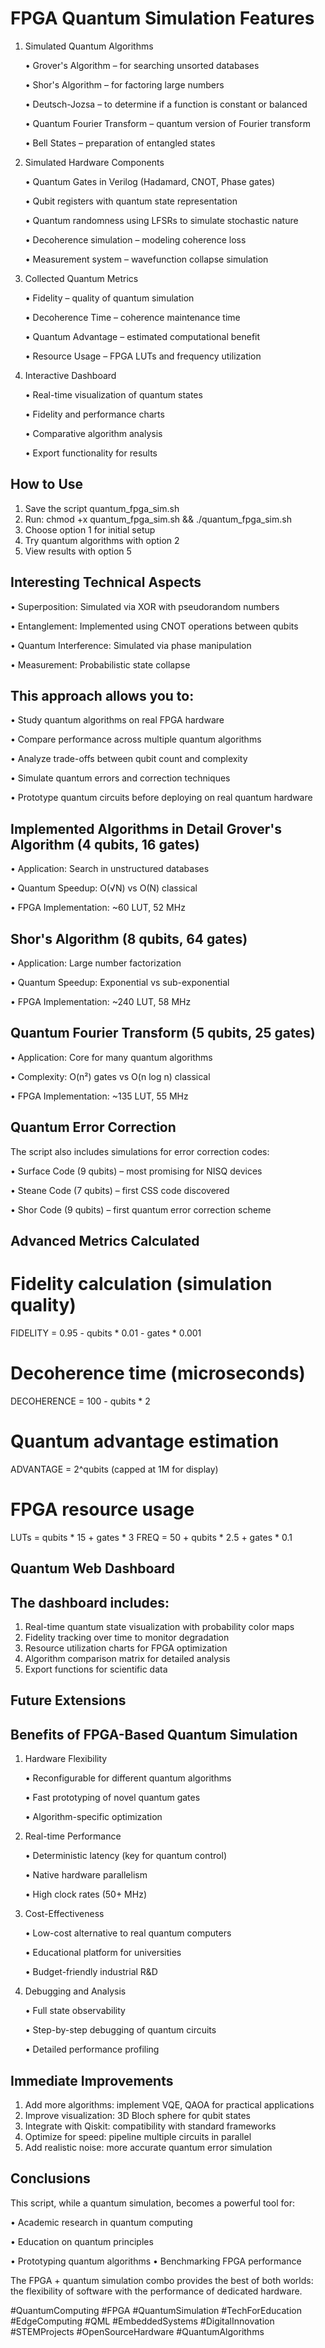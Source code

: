 # FPGA Quantum Simulation Features

1. Simulated Quantum Algorithms 

   • Grover's Algorithm – for searching unsorted databases 

   • Shor's Algorithm – for factoring large numbers 

   • Deutsch-Jozsa – to determine if a function is constant or balanced 

   • Quantum Fourier Transform – quantum version of Fourier transform 

   • Bell States – preparation of entangled states


2. Simulated Hardware Components 

   • Quantum Gates in Verilog (Hadamard, CNOT, Phase gates)

   • Qubit registers with quantum state representation 

   • Quantum randomness using LFSRs to simulate stochastic nature 

   • Decoherence simulation – modeling coherence loss 

   • Measurement system – wavefunction collapse simulation


3. Collected Quantum Metrics 

   • Fidelity – quality of quantum simulation 

   • Decoherence Time – coherence maintenance time 

   • Quantum Advantage – estimated computational benefit 

   • Resource Usage – FPGA LUTs and frequency utilization


4. Interactive Dashboard 

   • Real-time visualization of quantum states 

   • Fidelity and performance charts 

   • Comparative algorithm analysis 

   • Export functionality for results



## How to Use

1.	Save the script quantum_fpga_sim.sh
2.	Run: chmod +x quantum_fpga_sim.sh && ./quantum_fpga_sim.sh
3.	Choose option 1 for initial setup
4.	Try quantum algorithms with option 2
5.	View results with option 5

## Interesting Technical Aspects 


   • Superposition: Simulated via XOR with pseudorandom numbers 

   • Entanglement: Implemented using CNOT operations between qubits

   • Quantum Interference: Simulated via phase manipulation 

   • Measurement: Probabilistic state collapse


## This approach allows you to: 


   • Study quantum algorithms on real FPGA hardware 

   • Compare performance across multiple quantum algorithms 

   • Analyze trade-offs between qubit count and complexity 

   • Simulate quantum errors and correction techniques 

   • Prototype quantum circuits before deploying on real quantum hardware


## Implemented Algorithms in Detail Grover's Algorithm (4 qubits, 16 gates) 


   • Application: Search in unstructured databases 

   • Quantum Speedup: O(√N) vs O(N) classical 

   • FPGA Implementation: ~60 LUT, 52 MHz


## Shor's Algorithm (8 qubits, 64 gates) 


   • Application: Large number factorization 

   • Quantum Speedup: Exponential vs sub-exponential 

   • FPGA Implementation: ~240 LUT, 58 MHz


## Quantum Fourier Transform (5 qubits, 25 gates) 


   • Application: Core for many quantum algorithms 

   • Complexity: O(n²) gates vs O(n log n) classical 

   • FPGA Implementation: ~135 LUT, 55 MHz


## Quantum Error Correction 

The script also includes simulations for error correction codes:

   • Surface Code (9 qubits) – most promising for NISQ devices 
   
   • Steane Code (7 qubits) – first CSS code discovered 
   
   • Shor Code (9 qubits) – first quantum error correction scheme
   

## Advanced Metrics Calculated

# Fidelity calculation (simulation quality)
FIDELITY = 0.95 - qubits * 0.01 - gates * 0.001
# Decoherence time (microseconds)  
DECOHERENCE = 100 - qubits * 2
# Quantum advantage estimation
ADVANTAGE = 2^qubits (capped at 1M for display)
# FPGA resource usage
LUTs = qubits * 15 + gates * 3
FREQ = 50 + qubits * 2.5 + gates * 0.1

## Quantum Web Dashboard 

## The dashboard includes:

1.	Real-time quantum state visualization with probability color maps
2.	Fidelity tracking over time to monitor degradation
3.	Resource utilization charts for FPGA optimization
4.	Algorithm comparison matrix for detailed analysis
5.	Export functions for scientific data

## Future Extensions 

## Benefits of FPGA-Based Quantum Simulation 

1. Hardware Flexibility 

   • Reconfigurable for different quantum algorithms

   • Fast prototyping of novel quantum gates
  
   • Algorithm-specific optimization
  
2. Real-time Performance 

   • Deterministic latency (key for quantum control)

   • Native hardware parallelism
  
   • High clock rates (50+ MHz)
  
3. Cost-Effectiveness 

   • Low-cost alternative to real quantum computers

   • Educational platform for universities
  
   • Budget-friendly industrial R&D

4. Debugging and Analysis 

   • Full state observability

   • Step-by-step debugging of quantum circuits

   • Detailed performance profiling

## Immediate Improvements

1.	Add more algorithms: implement VQE, QAOA for practical applications
2.	Improve visualization: 3D Bloch sphere for qubit states
3.	Integrate with Qiskit: compatibility with standard frameworks
4.	Optimize for speed: pipeline multiple circuits in parallel
5.	Add realistic noise: more accurate quantum error simulation

## Conclusions

This script, while a quantum simulation, becomes a powerful tool for:

• Academic research in quantum computing 
 
• Education on quantum principles 

• Prototyping quantum algorithms • Benchmarking FPGA performance


The FPGA + quantum simulation combo provides the best of both worlds: the flexibility of software with the performance of dedicated hardware.

#QuantumComputing #FPGA #QuantumSimulation #TechForEducation #EdgeComputing #QML #EmbeddedSystems #DigitalInnovation #STEMProjects #OpenSourceHardware #QuantumAlgorithms

